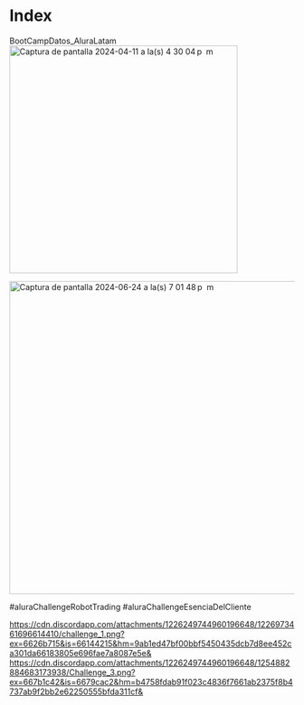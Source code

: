 # Index
BootCampDatos_AluraLatam
<img width="403" alt="Captura de pantalla 2024-04-11 a la(s) 4 30 04 p  m" src="https://github.com/ClauACuellar/Index/assets/113950278/4ee5bdea-2806-4bb9-8cce-8f12dcf034f9">

<img width="554" alt="Captura de pantalla 2024-06-24 a la(s) 7 01 48 p  m" src="https://github.com/ClauACuellar/Index/assets/113950278/593ec5be-71c5-48bc-9e03-935a0e91f18a">


#aluraChallengeRobotTrading
#aluraChallengeEsenciaDelCliente

https://cdn.discordapp.com/attachments/1226249744960196648/1226973461696614410/challenge_1.png?ex=6626b715&is=66144215&hm=9ab1ed47bf00bbf5450435dcb7d8ee452ca301da66183805e696fae7a8087e5e&
https://cdn.discordapp.com/attachments/1226249744960196648/1254882884683173938/Challenge_3.png?ex=667b1c42&is=6679cac2&hm=b4758fdab91f023c4836f7661ab2375f8b4737ab9f2bb2e62250555bfda311cf&
